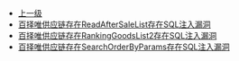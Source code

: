 * [上一级](docs/wy876_poc/)
* [百择唯供应链存在ReadAfterSaleList存在SQL注入漏洞](docs/wy876_poc/%E7%99%BE%E6%8B%A9%E5%94%AF%E4%BE%9B%E5%BA%94%E9%93%BE/%E7%99%BE%E6%8B%A9%E5%94%AF%E4%BE%9B%E5%BA%94%E9%93%BE%E5%AD%98%E5%9C%A8ReadAfterSaleList%E5%AD%98%E5%9C%A8SQL%E6%B3%A8%E5%85%A5%E6%BC%8F%E6%B4%9E.md)
* [百择唯供应链存在RankingGoodsList2存在SQL注入漏洞](docs/wy876_poc/%E7%99%BE%E6%8B%A9%E5%94%AF%E4%BE%9B%E5%BA%94%E9%93%BE/%E7%99%BE%E6%8B%A9%E5%94%AF%E4%BE%9B%E5%BA%94%E9%93%BE%E5%AD%98%E5%9C%A8RankingGoodsList2%E5%AD%98%E5%9C%A8SQL%E6%B3%A8%E5%85%A5%E6%BC%8F%E6%B4%9E.md)
* [百择唯供应链存在SearchOrderByParams存在SQL注入漏洞](docs/wy876_poc/%E7%99%BE%E6%8B%A9%E5%94%AF%E4%BE%9B%E5%BA%94%E9%93%BE/%E7%99%BE%E6%8B%A9%E5%94%AF%E4%BE%9B%E5%BA%94%E9%93%BE%E5%AD%98%E5%9C%A8SearchOrderByParams%E5%AD%98%E5%9C%A8SQL%E6%B3%A8%E5%85%A5%E6%BC%8F%E6%B4%9E.md)
